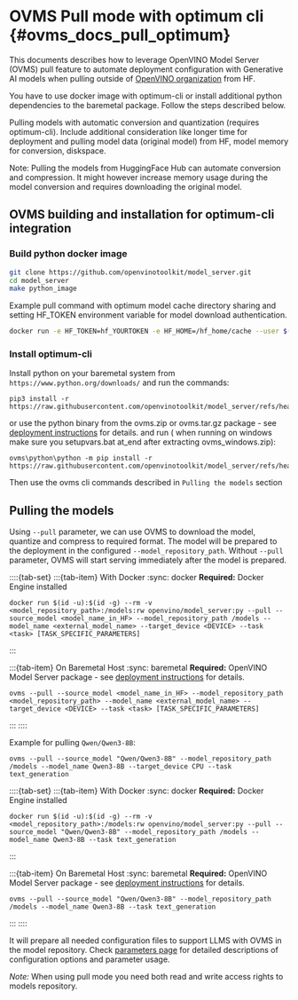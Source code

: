 # OVMS Pull mode with optimum cli {#ovms_docs_pull_optimum}

This documents describes how to leverage OpenVINO Model Server (OVMS) pull feature to automate deployment configuration with Generative AI models when pulling outside of [OpenVINO organization](https://huggingface.co/OpenVINO) from HF.

You have to use docker image with optimum-cli or install additional python dependencies to the baremetal package. Follow the steps described below.

Pulling models with automatic conversion and quantization (requires optimum-cli). Include additional consideration like longer time for deployment and pulling model data (original model) from HF, model memory for conversion, diskspace.

Note: Pulling the models from HuggingFace Hub can automate conversion and compression. It might however increase memory usage during the model conversion and requires downloading the original model.

## OVMS building and installation for optimum-cli integration
### Build python docker image
```bash
git clone https://github.com/openvinotoolkit/model_server.git
cd model_server
make python_image
```

Example pull command with optimum model cache directory sharing and setting HF_TOKEN environment variable for model download authentication.

```bash
docker run -e HF_TOKEN=hf_YOURTOKEN -e HF_HOME=/hf_home/cache --user $(id -u):$(id -g) --group-add=$(id -g) -v /opt/home/user/.cache/huggingface/:/hf_home/cache -v $(pwd)/models:/models:rw openvino/model_server:py --pull --model_repository_path /models --source_model meta-llama/Meta-Llama-3-8B-Instruct
```

### Install optimum-cli
Install python on your baremetal system from `https://www.python.org/downloads/` and run the commands:
```console
pip3 install -r https://raw.githubusercontent.com/openvinotoolkit/model_server/refs/heads/main/demos/common/export_models/requirements.txt
```

or use the python binary from the ovms.zip or ovms.tar.gz package - see [deployment instructions](deploying_server_baremetal.md) for details.
and run ( when running on windows make sure you setupvars.bat at_end after extracting ovms_windows.zip):
```console
ovms\python\python -m pip install -r https://raw.githubusercontent.com/openvinotoolkit/model_server/refs/heads/main/demos/common/export_models/requirements.txt
```
Then use the ovms cli commands described in `Pulling the models` section

## Pulling the models

Using `--pull` parameter, we can use OVMS to download the model, quantize and compress to required format. The model will be prepared to the deployment in the configured `--model_repository_path`. Without `--pull` parameter, OVMS will start serving immediately after the model is prepared.

::::{tab-set}
:::{tab-item} With Docker
:sync: docker
**Required:** Docker Engine installed

```text
docker run $(id -u):$(id -g) --rm -v <model_repository_path>:/models:rw openvino/model_server:py --pull --source_model <model_name_in_HF> --model_repository_path /models --model_name <external_model_name> --target_device <DEVICE> --task <task> [TASK_SPECIFIC_PARAMETERS]
```
:::

:::{tab-item} On Baremetal Host
:sync: baremetal
**Required:** OpenVINO Model Server package - see [deployment instructions](./deploying_server_baremetal.md) for details.

```text
ovms --pull --source_model <model_name_in_HF> --model_repository_path <model_repository_path> --model_name <external_model_name> --target_device <DEVICE> --task <task> [TASK_SPECIFIC_PARAMETERS]
```
:::
::::

Example for pulling `Qwen/Qwen3-8B`:

```text
ovms --pull --source_model "Qwen/Qwen3-8B" --model_repository_path /models --model_name Qwen3-8B --target_device CPU --task text_generation 
```
::::{tab-set}
:::{tab-item} With Docker
:sync: docker
**Required:** Docker Engine installed

```text
docker run $(id -u):$(id -g) --rm -v <model_repository_path>:/models:rw openvino/model_server:py --pull --source_model "Qwen/Qwen3-8B" --model_repository_path /models --model_name Qwen3-8B --task text_generation
```
:::

:::{tab-item} On Baremetal Host
:sync: baremetal
**Required:** OpenVINO Model Server package - see [deployment instructions](./deploying_server_baremetal.md) for details.

```text
ovms --pull --source_model "Qwen/Qwen3-8B" --model_repository_path /models --model_name Qwen3-8B --task text_generation 
```
:::
::::


It will prepare all needed configuration files to support LLMS with OVMS in the model repository. Check [parameters page](./parameters.md) for detailed descriptions of configuration options and parameter usage.


*Note:*
When using pull mode you need both read and write access rights to models repository.
